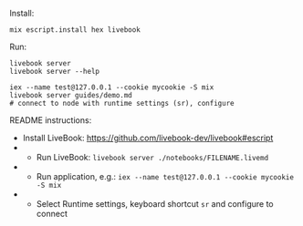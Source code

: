 Install:

    mix escript.install hex livebook

Run:

    livebook server
    livebook server --help

    iex --name test@127.0.0.1 --cookie mycookie -S mix
    livebook server guides/demo.md
    # connect to node with runtime settings (sr), configure

README instructions:

- Install LiveBook: https://github.com/livebook-dev/livebook#escript
- - Run LiveBook: `livebook server ./notebooks/FILENAME.livemd`
- - Run application, e.g.: `iex --name test@127.0.0.1 --cookie mycookie -S mix`
- - Select Runtime settings, keyboard shortcut `sr` and configure to connect
